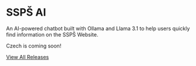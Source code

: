 
# SSPŠ AI
An AI-powered chatbot built with Ollama and Llama 3.1 to help users quickly find information on the SSPŠ Website.

Czech is coming soon!

[View All Releases](https://github.com/DaniellowJar/SSPS-LLM/releases/tag/Release)
